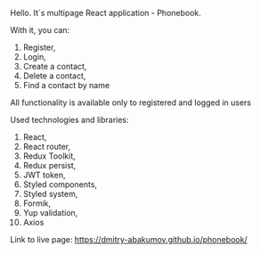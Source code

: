 Hello. It`s multipage React application - Phonebook.

With it, you can:

1. Register,
2. Login,
3. Create a contact,
4. Delete a contact,
5. Find a contact by name

All functionality is available only to registered and logged in users

Used technologies and libraries:

1. React,
2. React router,
3. Redux Toolkit,
4. Redux persist,
5. JWT token,
6. Styled components,
7. Styled system,
8. Formik,
9. Yup validation,
10. Axios

Link to live page: https://dmitry-abakumov.github.io/phonebook/
